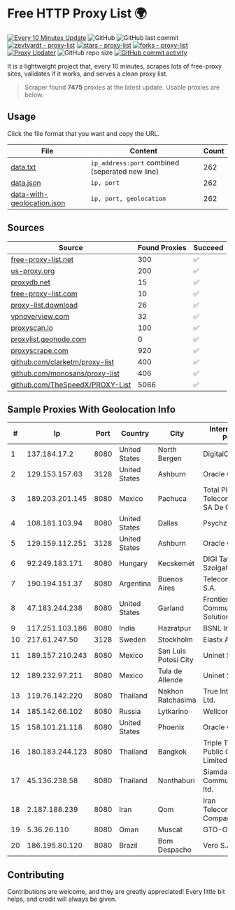 
# Free HTTP Proxy List 🌍

[![Every 10 Minutes Update](https://github.com/mertguvencli/http-proxy-list/actions/workflows/main.yml/badge.svg?branch=main)](https://github.com/mertguvencli/http-proxy-list/actions/workflows/main.yml)
![GitHub](https://img.shields.io/github/license/mertguvencli/http-proxy-list)
![GitHub last commit](https://img.shields.io/github/last-commit/mertguvencli/http-proxy-list)
[![zevtyardt - proxy-list](https://img.shields.io/static/v1?label=zevtyardt&message=proxy-list&color=blue&logo=github)](https://github.com/zevtyardt/proxy-list "Go to GitHub repo")
[![stars - proxy-list](https://img.shields.io/github/stars/zevtyardt/proxy-list?style=social)](https://github.com/zevtyardt/proxy-list)
[![forks - proxy-list](https://img.shields.io/github/forks/zevtyardt/proxy-list?style=social)](https://github.com/zevtyardt/proxy-list)
[![Proxy Updater](https://github.com/zevtyardt/proxy-list/workflows/Proxy%20Updater/badge.svg)](https://github.com/zevtyardt/proxy-list/actions?query=workflow:"Proxy+Updater")
![GitHub repo size](https://img.shields.io/github/repo-size/zevtyardt/proxy-list)
[![GitHub commit activity](https://img.shields.io/github/commit-activity/m/zevtyardt/proxy-list?logo=commits)](https://github.com/zevtyardt/proxy-list/commits/main)

It is a lightweight project that, every 10 minutes, scrapes lots of free-proxy sites, validates if it works, and serves a clean proxy list.

> Scraper found **7475** proxies at the latest update. Usable proxies are below.

## Usage

Click the file format that you want and copy the URL.

|File|Content|Count|
|----|-------|-----|
|[data.txt](https://raw.githubusercontent.com/mertguvencli/http-proxy-list/main/proxy-list/data.txt)|`ip_address:port` combined (seperated new line)|262|
|[data.json](https://raw.githubusercontent.com/mertguvencli/http-proxy-list/main/proxy-list/data.json)|`ip, port`|262|
|[data-with-geolocation.json](https://raw.githubusercontent.com/mertguvencli/http-proxy-list/main/proxy-list/data-with-geolocation.json)|`ip, port, geolocation`|262|

## Sources

|Source|Found Proxies|Succeed|
|------|-------------|-------|
|[free-proxy-list.net](https://free-proxy-list.net)|300|✅|
|[us-proxy.org](https://www.us-proxy.org)|200|✅|
|[proxydb.net](http://proxydb.net)|15|✅|
|[free-proxy-list.com](https://free-proxy-list.com/?page=&port=&type%5B%5D=http&type%5B%5D=https&up_time=0&search=Search)|10|✅|
|[proxy-list.download](https://www.proxy-list.download/HTTP)|26|✅|
|[vpnoverview.com](https://vpnoverview.com/privacy/anonymous-browsing/free-proxy-servers)|32|✅|
|[proxyscan.io](https://www.proxyscan.io)|100|✅|
|[proxylist.geonode.com](https://proxylist.geonode.com/api/proxy-list?limit=300&page=1&sort_by=lastChecked&sort_type=desc&protocols=http,https)|0|✅|
|[proxyscrape.com](https://api.proxyscrape.com/v2/?request=displayproxies&protocol=http&timeout=10000&country=all&ssl=all&anonymity=all)|920|✅|
|[github.com/clarketm/proxy-list](https://raw.githubusercontent.com/clarketm/proxy-list/master/proxy-list-raw.txt)|400|✅|
|[github.com/monosans/proxy-list](https://raw.githubusercontent.com/monosans/proxy-list/main/proxies/http.txt)|406|✅|
|[github.com/TheSpeedX/PROXY-List](https://raw.githubusercontent.com/TheSpeedX/PROXY-List/master/http.txt)|5066|✅|


## Sample Proxies With Geolocation Info

|#|Ip|Port|Country|City|Internet Service Provider|
|-|--|----|-------|----|-------------------------|
|1|137.184.17.2|8080|United States|North Bergen|DigitalOcean, LLC|
|2|129.153.157.63|3128|United States|Ashburn|Oracle Corporation|
|3|189.203.201.145|8080|Mexico|Pachuca|Total Play Telecomunicaciones SA De CV|
|4|108.181.103.94|8080|United States|Dallas|Psychz Networks|
|5|129.159.112.251|3128|United States|Ashburn|Oracle Corporation|
|6|92.249.183.171|8080|Hungary|Kecskemét|DIGI Tavkozlesi es Szolgaltato Kft.|
|7|190.194.151.37|8080|Argentina|Buenos Aires|Telecom Argentina S.A.|
|8|47.183.244.238|8080|United States|Garland|Frontier Communications Solutions|
|9|117.251.103.186|8080|India|Hazratpur|BSNL Internet|
|10|217.61.247.50|3128|Sweden|Stockholm|Elastx AB|
|11|189.157.210.243|8080|Mexico|San Luis Potosí City|Uninet S.A. de C.V|
|12|189.232.97.211|8080|Mexico|Tula de Allende|Uninet S.A. de C.V.|
|13|119.76.142.220|8080|Thailand|Nakhon Ratchasima|True Internet Co., Ltd.|
|14|185.142.66.102|8080|Russia|Lytkarino|Wellcom-l ISP|
|15|158.101.21.118|8080|United States|Phoenix|Oracle Corporation|
|16|180.183.244.123|8080|Thailand|Bangkok|Triple T Broadband Public Company Limited|
|17|45.136.238.58|8080|Thailand|Nonthaburi|Siamdata Communication Co., ltd.|
|18|2.187.188.239|8080|Iran|Qom|Iran Telecommunication Company PJS|
|19|5.36.26.110|8080|Oman|Muscat|GTO-OMAN|
|20|186.195.80.120|8080|Brazil|Bom Despacho|Vero S.A|



## Contributing

Contributions are welcome, and they are greatly appreciated! Every
little bit helps, and credit will always be given.

